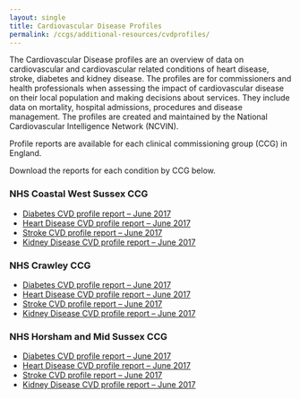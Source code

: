 ```yaml
---
layout: single
title: Cardiovascular Disease Profiles
permalink: /ccgs/additional-resources/cvdprofiles/
---
```


The Cardiovascular Disease profiles are an overview of data on cardiovascular and cardiovascular related conditions of heart disease, stroke, diabetes and kidney disease. The profiles are for commissioners and health professionals when assessing the impact of cardiovascular disease on their local population and making decisions about services. They include data on mortality, hospital admissions, procedures and disease management. The profiles are created and maintained by the National Cardiovascular Intelligence Network (NCVIN).

Profile reports are available for each clinical commissioning group (CCG) in England.

Download the reports for each condition by CCG below.

### NHS Coastal West Sussex CCG

* [Diabetes CVD profile report – June 2017](/assets/pdf/cvd-profiles/CWS-diabetes-June-2017.pdf)
* [Heart Disease CVD profile report – June 2017](/assets/pdf/cvd-profiles/CWS-Heart-Disease-June-2017.pdf)
* [Stroke CVD profile report – June 2017](/assets/pdf/cvd-profiles/CWS-Stroke-June-2017.pdf)
* [Kidney Disease CVD profile report – June 2017](/assets/pdf/cvd-profiles/CWS-Kidney-June-2017.pdf)

### NHS Crawley CCG

* [Diabetes CVD profile report – June 2017](/assets/pdf/cvd-profiles/Crawley-diabetes-June-2017.pdf)
* [Heart Disease CVD profile report – June 2017](/assets/pdf/cvd-profiles/Crawley-Heart-Disease-2017.pdf)
* [Stroke CVD profile report – June 2017](/assets/pdf/cvd-profiles/Crawley-Stroke-June-2017.pdf)
* [Kidney Disease CVD profile report – June 2017](/assets/pdf/cvd-profiles/Crawley-Kidney-June-2017.pdf)

### NHS Horsham and Mid Sussex CCG

* [Diabetes CVD profile report – June 2017](/assets/pdf/cvd-profiles/HMS-diabetes-June-2017.pdf)
* [Heart Disease CVD profile report – June 2017](/assets/pdf/cvd-profiles/HMS-Heart-Disease-June-2017.pdf)
* [Stroke CVD profile report – June 2017](/assets/pdf/cvd-profiles/HMS-Stroke-June-2017.pdf)
* [Kidney Disease CVD profile report – June 2017](/assets/pdf/cvd-profiles/HMS-Kidney-June-2017.pdf)